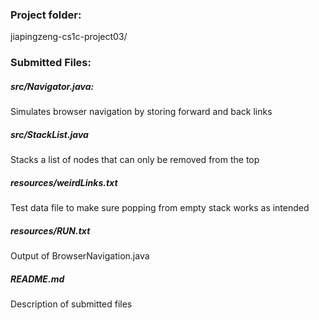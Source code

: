 ### Project folder:
jiapingzeng-cs1c-project03/

### Submitted Files:
##### src/Navigator.java: 
Simulates browser navigation by storing forward and back links
##### src/StackList.java
Stacks a list of nodes that can only be removed from the top
##### resources/weirdLinks.txt
Test data file to make sure popping from empty stack works as intended
##### resources/RUN.txt
Output of BrowserNavigation.java
##### README.md
Description of submitted files